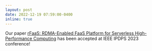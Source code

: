 ```yaml
---
layout: post
date: 2022-12-19 07:59:00-0400
inline: true
---
```


Our paper [rFaaS: RDMA-Enabled FaaS Platform for Serverless High-Performance Computing](/projects/rfaas)
has been accepted at IEEE IPDPS 2023 conference!
